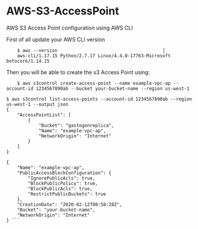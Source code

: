 # AWS-S3-AccessPoint
AWS S3 Access Point configuration using AWS CLI

First of all update your AWS CLI version
``` $ pip install --upgrade awscli
    $ aws --version                                       │
    aws-cli/1.17.15 Python/2.7.17 Linux/4.4.0-17763-Microsoft botocore/1.14.15 
```

Then you will be able to create the s3 Access Point using:

```
    $ aws s3control create-access-point --name example-vpc-ap --account-id 1234567890ab --bucket your-bucket-name --region us-west-1
```
```
$ aws s3control list-access-points --account-id 1234567890ab --region us-west-1 --output json
{
    "AccessPointList": [
        {
            "Bucket": "gastogonreplica",
            "Name": "example-vpc-ap",
            "NetworkOrigin": "Internet"
        }
    ]
}
```

```$ aws s3control get-access-point --account-id 1234567890ab --name example-vpc-ap --region us-west-1 --output json
{
    "Name": "example-vpc-ap",
    "PublicAccessBlockConfiguration": {
        "IgnorePublicAcls": true,
        "BlockPublicPolicy": true,
        "BlockPublicAcls": true,
        "RestrictPublicBuckets": true
    },
    "CreationDate": "2020-02-12T00:58:28Z",
    "Bucket": "your-bucket-name",
    "NetworkOrigin": "Internet"
} ```



